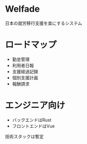 # Welfade
日本の就労移行支援を楽にするシステム

# ロードマップ
* 勤怠管理
* 利用者日報
* 支援経過記録
* 個別支援計画
* 報酬請求

# エンジニア向け
* バックエンドはRust
* フロントエンドはVue

技術スタックは暫定